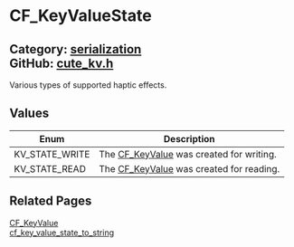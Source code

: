 [](../header.md ':include')

# CF_KeyValueState

Category: [serialization](https://github.com/RandyGaul/cute_framework/blob/master/docs/api_reference?id=serialization)  
GitHub: [cute_kv.h](https://github.com/RandyGaul/cute_framework/blob/master/include/cute_kv.h)  
---

Various types of supported haptic effects.

## Values

Enum | Description
--- | ---
KV_STATE_WRITE | The [CF_KeyValue](https://github.com/RandyGaul/cute_framework/blob/master/docs/serialization/cf_keyvalue.md) was created for writing.
KV_STATE_READ | The [CF_KeyValue](https://github.com/RandyGaul/cute_framework/blob/master/docs/serialization/cf_keyvalue.md) was created for reading.

## Related Pages

[CF_KeyValue](https://github.com/RandyGaul/cute_framework/blob/master/docs/serialization/cf_keyvalue.md)  
[cf_key_value_state_to_string](https://github.com/RandyGaul/cute_framework/blob/master/docs/serialization/cf_key_value_state_to_string.md)  
